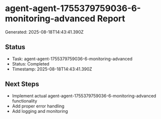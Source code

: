 # agent-agent-1755379759036-6-monitoring-advanced Report

Generated: 2025-08-18T14:43:41.390Z

## Status
- Task: agent-agent-1755379759036-6-monitoring-advanced
- Status: Completed
- Timestamp: 2025-08-18T14:43:41.390Z

## Next Steps
- Implement actual agent-agent-1755379759036-6-monitoring-advanced functionality
- Add proper error handling
- Add logging and monitoring
